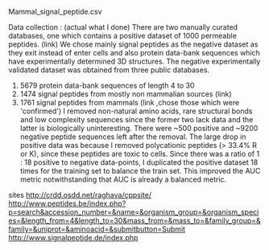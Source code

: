 Mammal_signal_peptide.csv 

Data collection : (actual what I done)
There are two manually curated databases, one which contains a positive dataset of 1000 permeable peptides. (link) We chose mainly signal peptides as the negative dataset as they exit instead of enter cells and also protein data-bank sequences which have experimentally determined 3D structures.
The negative experimentally validated dataset was obtained from three public databases.

1. 5679 protein data-bank sequences of length 4 to 30 
2. 1474 signal peptides from mostly non mammalian sources (link)
3. 1761 signal peptides from mammals (link ,chose those which were 'confirmed')
I removed non-natural amino acids, rare structural bonds and low complexity sequences since the former two lack data and the latter is biologically uninteresting. There were ~500 positive and ~9200 negative peptide sequences left after the removal. The large drop in positive data was because I removed polycationic peptides (> 33.4% R or K), since these peptides are toxic to cells. 
Since there was a ratio of 1 : 18 positive to negative data-points, I duplicated the positive dataset 18 times for the training set to balance the train set. This improved the AUC metric notwithstanding that AUC is already a balanced metric.

sites
http://crdd.osdd.net/raghava/cppsite/
http://www.peptides.be/index.php?p=search&accession_number=&name=&organism_group=&organism_species=&length_from=4&length_to=30&mass_from=&mass_to=&family_group=&family=&uniprot=&aminoacid=&submitbutton=Submit
http://www.signalpeptide.de/index.php
